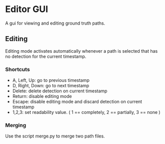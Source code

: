 # Editor GUI

A gui for viewing and editing ground truth paths.

## Editing

Editing mode activates automatically whenever a path is selected that has no detection for the current timestamp.

### Shortcuts

* A, Left, Up: go to previous timestamp
* D, Right, Down: go to next timestamp
* Delete: delete detection on current timestamp
* Return: disable editing mode
* Escape: disable editing mode and discard detection on current timestamp
* 1,2,3: set readability value. ( 1 == completely, 2 == partially, 3 == none )

### Merging

Use the script merge.py to merge two path files.

